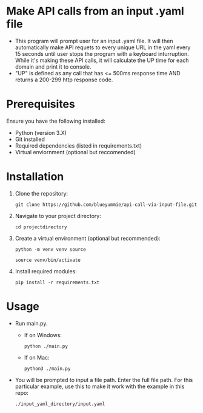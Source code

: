 # Make API calls from an input .yaml file
- This program will prompt user for an input .yaml file.  It will then automatically make API requets to every unique URL in the yaml every 15 seconds until user stops the program with a keyboard inturruption. While it's making these API calls, it will calculate the UP time for each domain and print it to console.
- "UP" is defined as any call that has <= 500ms response time AND returns a 200-299 http response code.

# Prerequisites
Ensure you have the following installed:
- Python (version 3.X)
- Git installed
- Required dependencies (listed in requirements.txt)
- Virtual enviornment (optional but reccomended)

# Installation
1. Clone the repository:
   
   ```git clone https://github.com/blueyummie/api-call-via-input-file.git```
2. Navigate to your project directory:

   ```cd projectdirectory```

3. Create a virtual environment (optional but recommended):

   ```python -m venv venv source```
   
   ```source venv/bin/activate```
4. Install required modules:

   ```pip install -r requirements.txt```

# Usage
- Run main.py.
   - If on Windows:

      ```python ./main.py```

   - If on Mac:

      ```python3 ./main.py```

- You will be prompted to input a file path. Enter the full file path. For this particular example, use this to make it work with the example in this repo:

   ```./input_yaml_directory/input.yaml```
